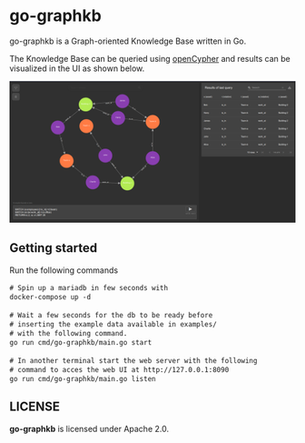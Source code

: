 # go-graphkb

go-graphkb is a Graph-oriented Knowledge Base written in Go.

The Knowledge Base can be queried using [openCypher](https://github.com/opencypher/openCypher)
and results can be visualized in the UI as shown below.

![go-graphkb ui](./docs/images/go-graphkb.png)


## Getting started

Run the following commands

    # Spin up a mariadb in few seconds with
    docker-compose up -d

    # Wait a few seconds for the db to be ready before
    # inserting the example data available in examples/
    # with the following command.
    go run cmd/go-graphkb/main.go start

    # In another terminal start the web server with the following
    # command to acces the web UI at http://127.0.0.1:8090
    go run cmd/go-graphkb/main.go listen


## LICENSE

**go-graphkb** is licensed under Apache 2.0.
